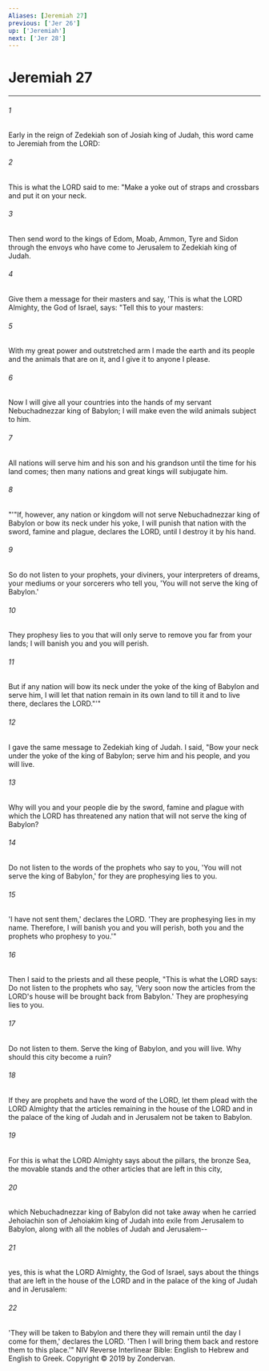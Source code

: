 ```yaml
---
Aliases: [Jeremiah 27]
previous: ['Jer 26']
up: ['Jeremiah']
next: ['Jer 28']
---
```

# Jeremiah 27

***


###### 1 
Early in the reign of Zedekiah son of Josiah king of Judah, this word came to Jeremiah from the LORD: 

###### 2 
This is what the LORD said to me: "Make a yoke out of straps and crossbars and put it on your neck. 

###### 3 
Then send word to the kings of Edom, Moab, Ammon, Tyre and Sidon through the envoys who have come to Jerusalem to Zedekiah king of Judah. 

###### 4 
Give them a message for their masters and say, 'This is what the LORD Almighty, the God of Israel, says: "Tell this to your masters: 

###### 5 
With my great power and outstretched arm I made the earth and its people and the animals that are on it, and I give it to anyone I please. 

###### 6 
Now I will give all your countries into the hands of my servant Nebuchadnezzar king of Babylon; I will make even the wild animals subject to him. 

###### 7 
All nations will serve him and his son and his grandson until the time for his land comes; then many nations and great kings will subjugate him. 

###### 8 
"'"If, however, any nation or kingdom will not serve Nebuchadnezzar king of Babylon or bow its neck under his yoke, I will punish that nation with the sword, famine and plague, declares the LORD, until I destroy it by his hand. 

###### 9 
So do not listen to your prophets, your diviners, your interpreters of dreams, your mediums or your sorcerers who tell you, 'You will not serve the king of Babylon.' 

###### 10 
They prophesy lies to you that will only serve to remove you far from your lands; I will banish you and you will perish. 

###### 11 
But if any nation will bow its neck under the yoke of the king of Babylon and serve him, I will let that nation remain in its own land to till it and to live there, declares the LORD."'" 

###### 12 
I gave the same message to Zedekiah king of Judah. I said, "Bow your neck under the yoke of the king of Babylon; serve him and his people, and you will live. 

###### 13 
Why will you and your people die by the sword, famine and plague with which the LORD has threatened any nation that will not serve the king of Babylon? 

###### 14 
Do not listen to the words of the prophets who say to you, 'You will not serve the king of Babylon,' for they are prophesying lies to you. 

###### 15 
'I have not sent them,' declares the LORD. 'They are prophesying lies in my name. Therefore, I will banish you and you will perish, both you and the prophets who prophesy to you.'" 

###### 16 
Then I said to the priests and all these people, "This is what the LORD says: Do not listen to the prophets who say, 'Very soon now the articles from the LORD's house will be brought back from Babylon.' They are prophesying lies to you. 

###### 17 
Do not listen to them. Serve the king of Babylon, and you will live. Why should this city become a ruin? 

###### 18 
If they are prophets and have the word of the LORD, let them plead with the LORD Almighty that the articles remaining in the house of the LORD and in the palace of the king of Judah and in Jerusalem not be taken to Babylon. 

###### 19 
For this is what the LORD Almighty says about the pillars, the bronze Sea, the movable stands and the other articles that are left in this city, 

###### 20 
which Nebuchadnezzar king of Babylon did not take away when he carried Jehoiachin son of Jehoiakim king of Judah into exile from Jerusalem to Babylon, along with all the nobles of Judah and Jerusalem-- 

###### 21 
yes, this is what the LORD Almighty, the God of Israel, says about the things that are left in the house of the LORD and in the palace of the king of Judah and in Jerusalem: 

###### 22 
'They will be taken to Babylon and there they will remain until the day I come for them,' declares the LORD. 'Then I will bring them back and restore them to this place.'" NIV Reverse Interlinear Bible: English to Hebrew and English to Greek. Copyright © 2019 by Zondervan.
